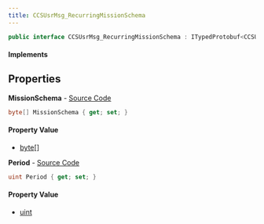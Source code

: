 ```yaml
---
title: CCSUsrMsg_RecurringMissionSchema
---
```


```csharp
public interface CCSUsrMsg_RecurringMissionSchema : ITypedProtobuf<CCSUsrMsg_RecurringMissionSchema>, INativeHandle, INetMessage<CCSUsrMsg_RecurringMissionSchema>, IDisposable
```

#### Implements

## Properties

**MissionSchema** - [Source Code](https://github.com/swiftly-solution/swiftlys2/blob/master/managed/src/SwiftlyS2.Generated/Protobufs/Interfaces/CCSUsrMsg_RecurringMissionSchema.cs#L21)

```csharp
byte[] MissionSchema { get; set; }
```

#### Property Value

- [byte](https://learn.microsoft.com/dotnet/api/system.byte)[]

**Period** - [Source Code](https://github.com/swiftly-solution/swiftlys2/blob/master/managed/src/SwiftlyS2.Generated/Protobufs/Interfaces/CCSUsrMsg_RecurringMissionSchema.cs#L18)

```csharp
uint Period { get; set; }
```

#### Property Value

- [uint](https://learn.microsoft.com/dotnet/api/system.uint32)


